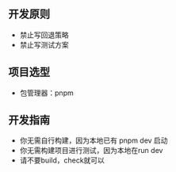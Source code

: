 ## 开发原则
- 禁止写回退策略
- 禁止写测试方案

## 项目选型
- 包管理器：pnpm

## 开发指南
- 你无需自行构建，因为本地已有 pnpm dev 启动
- 你无需构建项目进行测试，因为本地在run dev
- 请不要build，check就可以